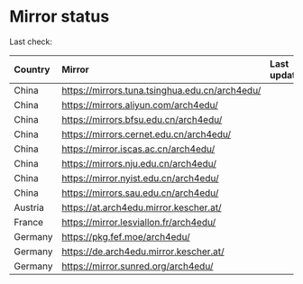 <script src="./time.js"></script>
# Mirror status
Last check: <script type="text/javascript">localize(1726323492.8551276);</script>

|Country|Mirror|Last update|
|:------|:-----|:----------|
|China|https://mirrors.tuna.tsinghua.edu.cn/arch4edu/|<script type="text/javascript">localize(1726296141);</script>|
|China|https://mirrors.aliyun.com/arch4edu/|<script type="text/javascript">localize(1726296141);</script>|
|China|https://mirrors.bfsu.edu.cn/arch4edu/|<script type="text/javascript">localize(1726296141);</script>|
|China|https://mirrors.cernet.edu.cn/arch4edu/|<script type="text/javascript">localize(1726296141);</script>|
|China|https://mirror.iscas.ac.cn/arch4edu/|<script type="text/javascript">localize(1726296141);</script>|
|China|https://mirrors.nju.edu.cn/arch4edu/|<script type="text/javascript">localize(1726296141);</script>|
|China|https://mirror.nyist.edu.cn/arch4edu/|<script type="text/javascript">localize(1726252762);</script>|
|China|https://mirrors.sau.edu.cn/arch4edu/|<script type="text/javascript">localize(1726296141);</script>|
|Austria|https://at.arch4edu.mirror.kescher.at/|<script type="text/javascript">localize(1726296141);</script>|
|France|https://mirror.lesviallon.fr/arch4edu/|<script type="text/javascript">localize(1726296141);</script>|
|Germany|https://pkg.fef.moe/arch4edu/|<script type="text/javascript">localize(1726296141);</script>|
|Germany|https://de.arch4edu.mirror.kescher.at/|<script type="text/javascript">localize(1726296141);</script>|
|Germany|https://mirror.sunred.org/arch4edu/|<script type="text/javascript">localize(1726296141);</script>|

<script src="./tablefilter/tablefilter.js"></script>
<script src="./table.js"></script>